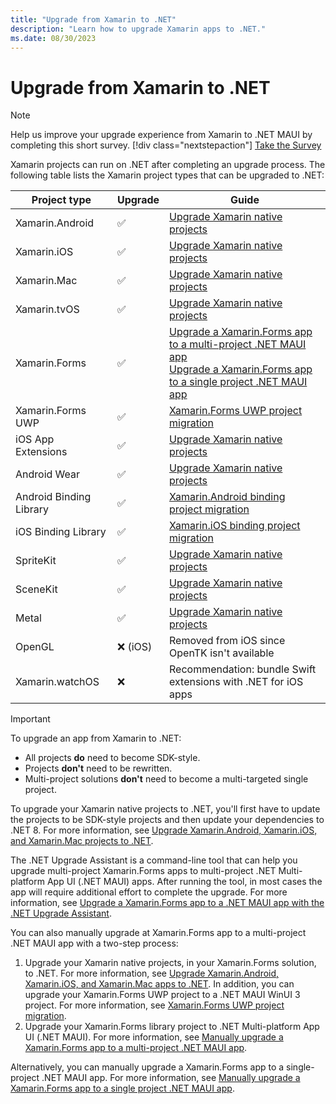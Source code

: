 ```yaml
---
title: "Upgrade from Xamarin to .NET"
description: "Learn how to upgrade Xamarin apps to .NET."
ms.date: 08/30/2023
---
```


# Upgrade from Xamarin to .NET

<!-- markdownlint-disable MD032 -->
> [!NOTE]
> Help us improve your upgrade experience from Xamarin to .NET MAUI by completing this short survey.
> [!div class="nextstepaction"]
> [Take the Survey](https://www.surveymonkey.com/r/VXH5TM7)
<!-- markdownlint-enable MD025 -->

Xamarin projects can run on .NET after completing an upgrade process. The following table lists the Xamarin project types that can be upgraded to .NET:

| Project type            | Upgrade | Guide                                             |
|-------------------------|---------|---------------------------------------------------|
| Xamarin.Android         | ✅       | [Upgrade Xamarin native projects](native-projects.md) |
| Xamarin.iOS             | ✅       | [Upgrade Xamarin native projects](native-projects.md) |
| Xamarin.Mac             | ✅       | [Upgrade Xamarin native projects](native-projects.md) |
| Xamarin.tvOS            | ✅       | [Upgrade Xamarin native projects](native-projects.md) |
| Xamarin.Forms           | ✅       | [Upgrade a Xamarin.Forms app to a multi-project .NET MAUI app](multi-project-to-multi-project.md) <br> [Upgrade a Xamarin.Forms app to a single project .NET MAUI app](multi-project-to-single-project.md) |
| Xamarin.Forms UWP       | ✅       | [Xamarin.Forms UWP project migration](uwp-projects.md) |
| iOS App Extensions      | ✅       | [Upgrade Xamarin native projects](native-projects.md) |
| Android Wear            | ✅       | [Upgrade Xamarin native projects](native-projects.md) |
| Android Binding Library | ✅       | [Xamarin.Android binding project migration](android-binding-projects.md) |
| iOS Binding Library     | ✅       | [Xamarin.iOS binding project migration](ios-binding-projects.md) |
| SpriteKit               | ✅       | [Upgrade Xamarin native projects](native-projects.md) |
| SceneKit                | ✅       | [Upgrade Xamarin native projects](native-projects.md) |
| Metal                   | ✅       | [Upgrade Xamarin native projects](native-projects.md) |
| OpenGL                  | ❌ (iOS) | Removed from iOS since OpenTK isn't available |
| Xamarin.watchOS         | ❌       | Recommendation: bundle Swift extensions with .NET for iOS apps |

<!-- markdownlint-disable MD032 -->
> [!IMPORTANT]
> To upgrade an app from Xamarin to .NET:
> - All projects **do** need to become SDK-style.
> - Projects **don't** need to be rewritten.
> - Multi-project solutions **don't** need to become a multi-targeted single project.
<!-- markdownlint-enable MD025 -->

To upgrade your Xamarin native projects to .NET, you'll first have to update the projects to be SDK-style projects and then update your dependencies to .NET 8. For more information, see [Upgrade Xamarin.Android, Xamarin.iOS, and Xamarin.Mac projects to .NET](native-projects.md).

The .NET Upgrade Assistant is a command-line tool that can help you upgrade multi-project Xamarin.Forms apps to multi-project .NET Multi-platform App UI (.NET MAUI) apps. After running the tool, in most cases the app will require additional effort to complete the upgrade. For more information, see [Upgrade a Xamarin.Forms app to a .NET MAUI app with the .NET Upgrade Assistant](upgrade-assistant.md).

You can also manually upgrade at Xamarin.Forms app to a multi-project .NET MAUI app with a two-step process:

1. Upgrade your Xamarin native projects, in your Xamarin.Forms solution, to .NET. For more information, see [Upgrade Xamarin.Android, Xamarin.iOS, and Xamarin.Mac apps to .NET](native-projects.md). In addition, you can upgrade your Xamarin.Forms UWP project to a .NET MAUI WinUI 3 project. For more information, see [Xamarin.Forms UWP project migration](uwp-projects.md).
1. Upgrade your Xamarin.Forms library project to .NET Multi-platform App UI (.NET MAUI). For more information, see [Manually upgrade a Xamarin.Forms app to a multi-project .NET MAUI app](multi-project-to-multi-project.md).

Alternatively, you can manually upgrade a Xamarin.Forms app to a single-project .NET MAUI app. For more information, see [Manually upgrade a Xamarin.Forms app to a single project .NET MAUI app](multi-project-to-single-project.md).
